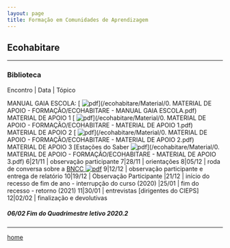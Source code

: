 ```yaml
---
layout: page
title: Formação em Comunidades de Aprendizagem
---
```

## Ecohabitare
---
### Biblioteca  

Encontro | Data  | Tópico

MANUAL GAIA ESCOLA: [ ![pdf](/pages/icons16/pdf-icon.png)](/ecohabitare/Material/0. MATERIAL DE APOIO - FORMAÇÃO/ECOHABITARE - MANUAL GAIA ESCOLA.pdf)
MATERIAL DE APOIO 1 [ ![pdf](/pages/icons16/pdf-icon.png)](/ecohabitare/Material/0. MATERIAL DE APOIO - FORMAÇÃO/ECOHABITARE - MATERIAL DE APOIO 1.pdf)
MATERIAL DE APOIO 2 [ ![pdf](/pages/icons16/pdf-icon.png)](/ecohabitare/Material/0. MATERIAL DE APOIO - FORMAÇÃO/ECOHABITARE - MATERIAL DE APOIO 2.pdf)
MATERIAL DE APOIO 3  [Estações do Saber  ![pdf](/pages/icons16/pdf-icon.png)](/ecohabitare/Material/0. MATERIAL DE APOIO - FORMAÇÃO/ECOHABITARE - MATERIAL DE APOIO 3.pdf)
6|21/11	|	 observação participante
7|28/11	|	 orientações
8|05/12	|	 roda de conversa sobre a [BNCC   ![pdf](/pages/icons16/pdf-icon.png)](/aulas/ISC0180/recursos/Alamo_BNCC-VERSAO-FINAL.pdf)
9|12/12	|	 observação participante e entrega de relatório
10|19/12	|	 Observação Participante
|21/12	| início do recesso de fim de ano - interrupção do curso (2020)
|25/01 | fim do recesso - retorno  (2021)
11|30/01	|	 entrevistas [dirigentes do CIEPS]
12|02/02	|	 finalização e devolutivas

#####  06/02		Fim do Quadrimestre letivo 2020.2

---
[home](index.html)
